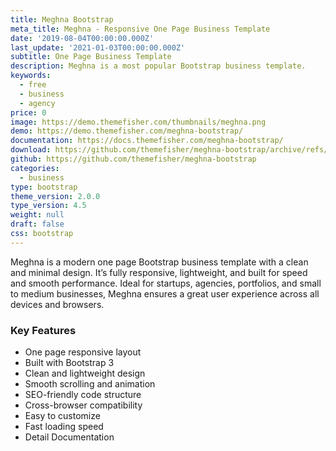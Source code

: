 ```yaml
---
title: Meghna Bootstrap
meta_title: Meghna - Responsive One Page Business Template
date: '2019-08-04T00:00:00.000Z'
last_update: '2021-01-03T00:00:00.000Z'
subtitle: One Page Business Template
description: Meghna is a most popular Bootstrap business template.
keywords:
  - free
  - business
  - agency
price: 0
image: https://demo.themefisher.com/thumbnails/meghna.png
demo: https://demo.themefisher.com/meghna-bootstrap/
documentation: https://docs.themefisher.com/meghna-bootstrap/
download: https://github.com/themefisher/meghna-bootstrap/archive/refs/heads/main.zip
github: https://github.com/themefisher/meghna-bootstrap
categories:
  - business
type: bootstrap
theme_version: 2.0.0
type_version: 4.5
weight: null
draft: false
css: bootstrap
---
```

Meghna is a modern one page Bootstrap business template with a clean and minimal design. It’s fully responsive, lightweight, and built for speed and smooth performance. Ideal for startups, agencies, portfolios, and small to medium businesses, Meghna ensures a great user experience across all devices and browsers.

### Key Features

* One page responsive layout
* Built with Bootstrap 3
* Clean and lightweight design
* Smooth scrolling and animation
* SEO-friendly code structure
* Cross-browser compatibility
* Easy to customize
* Fast loading speed
* Detail Documentation
